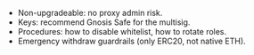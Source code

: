 - Non-upgradeable: no proxy admin risk.
- Keys: recommend Gnosis Safe for the multisig.
- Procedures: how to disable whitelist, how to rotate roles.
- Emergency withdraw guardrails (only ERC20, not native ETH).
